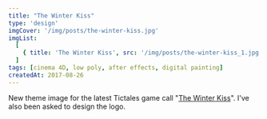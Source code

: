 ```yaml
---
title: "The Winter Kiss"
type: 'design'
imgCover: '/img/posts/the-winter-kiss.jpg'
imgList:
  [
    { title: 'The Winter Kiss', src: '/img/posts/the-winter-kiss_1.jpg' },
  ]
tags: [cinema 4D, low poly, after effects, digital painting]
createdAt: 2017-08-26
---
```

New theme image for the latest Tictales game call "[The Winter Kiss](http://thewinterkiss.com)". I've also been asked to design the logo.
<!--more-->